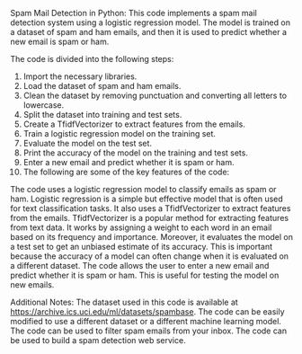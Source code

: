 Spam Mail Detection in Python:
This code implements a spam mail detection system using a logistic regression model. The model is trained on a dataset of spam and ham emails, and then it is used to predict whether a new email is spam or ham.

The code is divided into the following steps:

1. Import the necessary libraries.
2. Load the dataset of spam and ham emails.
3. Clean the dataset by removing punctuation and converting all letters to lowercase.
4. Split the dataset into training and test sets.
5. Create a TfidfVectorizer to extract features from the emails.
6. Train a logistic regression model on the training set.
7. Evaluate the model on the test set.
8. Print the accuracy of the model on the training and test sets.
9. Enter a new email and predict whether it is spam or ham.
10. The following are some of the key features of the code:

The code uses a logistic regression model to classify emails as spam or ham. Logistic regression is a simple but effective model that is often used for text classification tasks.
It also uses a TfidfVectorizer to extract features from the emails. TfidfVectorizer is a popular method for extracting features from text data. It works by assigning a weight to each word in an email based on its frequency and importance.
Moreover, it evaluates the model on a test set to get an unbiased estimate of its accuracy. This is important because the accuracy of a model can often change when it is evaluated on a different dataset.
The code allows the user to enter a new email and predict whether it is spam or ham. This is useful for testing the model on new emails.

Additional Notes:
The dataset used in this code is available at https://archive.ics.uci.edu/ml/datasets/spambase.
The code can be easily modified to use a different dataset or a different machine learning model.
The code can be used to filter spam emails from your inbox.
The code can be used to build a spam detection web service.
